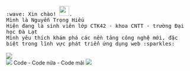 <p>
  <samp>
    :wave: Xin chào! <img src="https://user-images.githubusercontent.com/5679180/79618120-0daffb80-80be-11ea-819e-d2b0fa904d07.gif" width="27px">.
    <br> Mình là Nguyễn Trọng Hiếu
    <br> Hiện đang là sinh viên lớp CTK42 - khoa CNTT - trường Đại học Đà Lạt
    <br> Mình yêu thích khám phá các nền tảng công nghệ mới, đặc biệt trong lĩnh vực phát triển ứng dụng web :sparkles:<br>
  </samp><br/>
  <img src="https://github-readme-stats.vercel.app/api?username=dalatcoder&show_icons=true"><br>
  <img src="https://github-readme-stats.vercel.app/api/top-langs/?username=dalatcoder&layout=compact&theme=vue">
  <quote>Code - Code nữa - Code mãi</quote>
  <img src = "https://media.giphy.com/media/RTIGQQZwkGy9q/giphy.gif">
</p>
